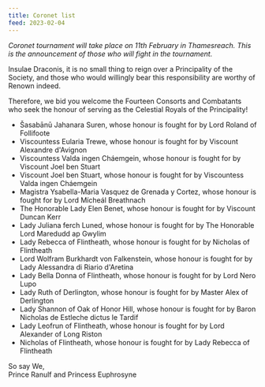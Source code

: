 ```yaml
---
title: Coronet list
feed: 2023-02-04
---
```


_Coronet tournament will take place on 11th February in Thamesreach. This is the announcement of those who will fight in the tournament._

Insulae Draconis, it is no small thing to reign over a Principality of the Society, and those who would willingly bear this responsibility are worthy of Renown indeed.

Therefore, we bid you welcome the Fourteen Consorts and Combatants who seek the honour of serving as the Celestial Royals of the Principality!

- Šasabānū Jahanara Suren, whose honour is fought for by Lord Roland of Follifoote
- Viscountess Eularia Trewe, whose honour is fought for by Viscount Alexandre d'Avignon
- Viscountess Valda ingen Cháemgein, whose honour is fought for by Viscount Joel ben Stuart
- Viscount Joel ben Stuart, whose honour is fought for by Viscountess Valda ingen Cháemgein
- Magistra Ysabella-Maria Vasquez de Grenada y Cortez, whose honour is fought for by Lord Mícheál Breathnach
- The Honorable Lady Elen Benet, whose honour is fought for by Viscount Duncan Kerr
- Lady Juliana ferch Luned, whose honour is fought for by The Honorable Lord Maredudd ap Gwylim
- Lady Rebecca of Flintheath, whose honour is fought for by Nicholas of Flintheath
- Lord Wolfram Burkhardt von Falkenstein, whose honour is fought for by Lady Alessandra di Riario d'Aretina
- Lady Bella Donna of Flintheath, whose honour is fought for by Lord Nero Lupo
- Lady Ruth of Derlington, whose honour is fought for by Master Alex of Derlington
- Lady Shannon of Oak of Honor Hill, whose honour is fought for by Baron Nicholas de Estleche dictus le Tardif
- Lady Leofrun of Flintheath, whose honour is fought for by Lord Alexander of Long Riston
- Nicholas of Flintheath, whose honour is fought for by Lady Rebecca of Flintheath

So say We,  
Prince Ranulf and Princess Euphrosyne
